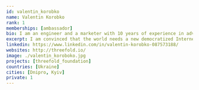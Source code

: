 ```yaml
---
id: valentin_korobko
name: Valentin Korobko
rank: 1
memberships: [ambassador]
bio: I am an engineer and a marketer with 10 years of experience in advertising and sales. I also worked in the financial sector, was recognized as the best specialist for managing finances of private individuals in Ukraine in 2011. I like to develop and constantly set for myself ambitious goals that are good for society. For over 4 years I have been studying the blockchain technology and cryptocurrency. I like teamwork, especially when the team reaches the top and the intended goals. I`m a communicable, fair and happy person.I am convinced that the world needs a new democratized Internet that will protect the personal confidentiality, neutrality and security of everyone in this world.
excerpt: I am convinced that the world needs a new democratized Internet. I believe in ThreeFold technology.
linkedin: https://www.linkedin.com/in/valentin-korobko-087573188/
websites: http://threefold.io/
image: ./valentin_koroboko.jpg
projects: [threefold_foundation]
countries: [Ukraine]
cities: [Dnipro, Kyiv]
private: 1
---
```

